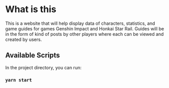 # What is this

This is a website that will help display data of characters, statistics, and game guides for games Genshin Impact and Honkai Star Rail. Guides will be in the form of kind of posts by other players where each can be viewed and created by users.

## Available Scripts

In the project directory, you can run:

### `yarn start`

